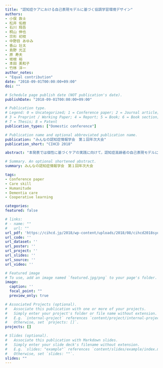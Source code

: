 ```yaml
---
title: "認知症ケアにおける自己表現モデルに基づく協調学習環境デザイン"
authors:
- 小俣 敦士
- 松井 佑樹
- 石川 翔吾
- 桐山 伸也
- 宗形 初枝
- 中野目 あゆみ
- 香山 壮太
- 島野 光正
- 原 寿夫
- 坂根 裕
- 本田 美和子
- 竹林 洋一
author_notes:
- "Equal contribution"
date: "2018-09-01T00:00:00+09:00"
doi: ""

# Schedule page publish date (NOT publication's date).
publishDate: "2018-09-01T00:00:00+09:00"

# Publication type.
# Legend: 0 = Uncategorized; 1 = Conference paper; 2 = Journal article;
# 3 = Preprint / Working Paper; 4 = Report; 5 = Book; 6 = Book section;
# 7 = Thesis; 8 = Patent
publication_types: ["Domestic conference"]

# Publication name and optional abbreviated publication name.
publication: "みんなの認知症情報学会　第１回年次大会"
publication_short: "CIHCD 2018"

abstract: "本発表では個性に基づくケアの実践に向けて，認知症高齢者の自己表現モデルに基づく協調学習環境デザインについて述べる．発表者らは，「認知症は個性である」と考え，人工知能学・情報学のアプローチから，認知症になっても笑顔で安心して暮らせる社会の実現を目指している．郡山市医療介護病院では，ケアの実践映像を用いた組織学習を進めており，認知症ケアの実践と学習のデータを継続的に収集できる環境を構築している．また，これまでの実践的研究により，映像を用いた協調学習がケアスタッフの認知症ケアスキル向上に繋がることを示してきた．一方で，認知症のある人と関係性を築き生活の自由を回復するためには，ケアスキルを向上させるだけでなく，認知症高齢者自身の個性や望みといった情報を元に，その人の「回復を目指す」支援について組織や地域全体で考えることが重要であることがわかってきた．加齢とともに認知機能や身体機能は持続的に低下し，認知症の状態になると，環境の変化や心的状況などにより症状の状態は変化するが，その人の長年の人生で形成される生活歴や，他者との関係性，嗜好および嫌いなもの，欲求や目標などの自己に関する情報はケアに活用できる．そこで，認知症高齢者本人に関する様々な情報を元に，複数の観点からその人の自己を表現する自己表現モデルを設計した．そして，協調学習の枠組みの中で，個性情報の収集および自己表現モデルへの適用と実践を行った．その結果，自己表現モデルに基づく協調学習環境が認知症高齢者本人の生活を支援するために有用であることが示唆された．なお，本研究は静岡大学倫理委員会の承認を得て実施された．"

# Summary. An optional shortened abstract.
summary: みんなの認知症情報学会　第１回年次大会

tags:
- Conference paper
- Care skill
- Humanitude
- Dementia care
- Cooperative learning

categories: 
featured: false

# links:
# - name: ""
#   url: ""
url_pdf: 'https://cihcd.jp/2018/wp-content/uploads/2018/08/cihcd2018syorokusyu.pdf'
url_code: ''
url_dataset: ''
url_poster: ''
url_project: ''
url_slides: ''
url_source: ''
url_video: ''

# Featured image
# To use, add an image named `featured.jpg/png` to your page's folder. 
image:
  caption: ''
  focal_point: ""
  preview_only: true

# Associated Projects (optional).
#   Associate this publication with one or more of your projects.
#   Simply enter your project's folder or file name without extension.
#   E.g. `internal-project` references `content/project/internal-project/index.md`.
#   Otherwise, set `projects: []`.
projects: []

# Slides (optional).
#   Associate this publication with Markdown slides.
#   Simply enter your slide deck's filename without extension.
#   E.g. `slides: "example"` references `content/slides/example/index.md`.
#   Otherwise, set `slides: ""`.
slides: ""
---
```

